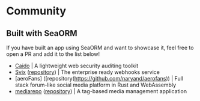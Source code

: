 # Community

## Built with SeaORM

If you have built an app using SeaORM and want to showcase it, feel free to open a PR and add it to the list below!

- [Caido](https://caido.io/) | A lightweight web security auditing toolkit
- [Svix](https://www.svix.com/) ([repository](https://github.com/svix/svix-webhooks)) | The enterprise ready webhooks service
- [aeroFans] ([repository(https://github.com/naryand/aerofans)) | Full stack forum-like social media platform in Rust and WebAssembly
- [mediarepo](https://mediarepo.trivernis.dev) ([repository](https://github.com/Trivernis/mediarepo)) | A tag-based media management application